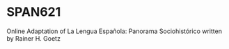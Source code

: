 # SPAN621
Online Adaptation of La Lengua Española: Panorama Sociohistórico written by Rainer H. Goetz 
